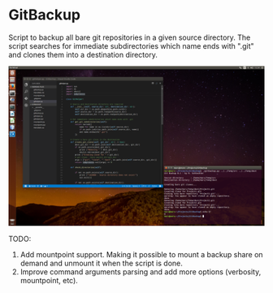 # GitBackup

Script to backup all bare git repositories in a given source directory. The
script searches for immediate subdirectories which name ends with ".git" and
clones them into a destination directory.

![screenshot image](screenshot.png "Screenshot running VsCode on Ubuntu")

TODO:

1. Add mountpoint support. Making it possible to mount a backup share on demand
   and unmount it when the script is done.
2. Improve command arguments parsing and add more options (verbosity, mountpoint,
   etc).
